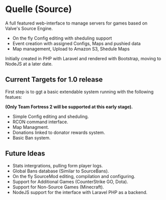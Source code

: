 Quelle (Source)
=============

A full featured web-interface to manage servers for games based on Valve's Source Engine.

- On the fly Config editing with sheduling support
- Event creation with assigned Configs, Maps and pushied data
- Map management, Upload to Amazon S3, Shedule Maps

Initially created in PHP with Laravel and rendered with Bootstrap, moving to NodeJS at a later date.

## Current Targets for 1.0 release

First step is to ggt a basic extendable system running with the following featues:

**(Only Team Fortress 2 will be supported at this early stage).**

- Simple Config editing and sheduling.
- RCON command interface.
- Map Managment.
- Donations linked to donator rewards system.
- Basic Ban system.

## Future Ideas

- Stats intergrations, pulling form player logs.
- Global Bans database (Similar to SourceBans).
- On the fly SourceMod editing, compilation and configuring.
- Support for Additional Games (CounterStrike GO, Dota).
- Support for Non-Source Games (Minecraft).
- NodeJS support for the interface with Laravel PHP as a backend.
